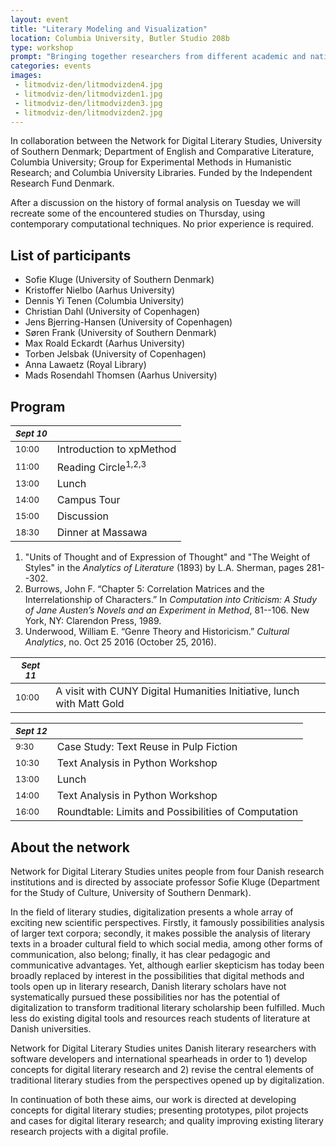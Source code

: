 ```yaml
---
layout: event
title: "Literary Modeling and Visualization"
location: Columbia University, Butler Studio 208b
type: workshop
prompt: "Bringing together researchers from different academic and national traditions, this workshop explores the limits and the possibilities of formal literary analysis."
categories: events
images:
 - litmodviz-den/litmodvizden4.jpg
 - litmodviz-den/litmodvizden1.jpg
 - litmodviz-den/litmodvizden3.jpg
 - litmodviz-den/litmodvizden2.jpg
---
```


In collaboration between the Network for Digital Literary Studies, University of Southern
Denmark; Department of English and Comparative Literature, Columbia University; Group for
Experimental Methods in Humanistic Research; and Columbia University Libraries. Funded by the
Independent Research Fund Denmark.

After a discussion on the history of formal analysis on Tuesday we will recreate some of the
encountered studies on Thursday, using contemporary computational techniques. No prior
experience is required.

## List of participants

- Sofie Kluge (University of Southern Denmark)
- Kristoffer Nielbo (Aarhus University)
- Dennis Yi Tenen (Columbia University)
- Christian Dahl (University of Copenhagen)
- Jens Bjerring-Hansen (University of Copenhagen)
- Søren Frank (University of Southern Denmark)
- Max Roald Eckardt (Aarhus University)
- Torben Jelsbak (University of Copenhagen)
- Anna Lawaetz (Royal Library)
- Mads Rosendahl Thomsen (Aarhus University)

## Program

| <small>*Sept 10*</small> |                                |
| -------------            | -------------------------      |
| <small>10:00</small>     | Introduction to xpMethod       |
| <small>11:00</small>     | Reading Circle<sup>1,2,3</sup> |
| <small>13:00</small>     | Lunch                          |
| <small>14:00</small>     | Campus Tour                    |
| <small>15:00</small>     | Discussion                     |
| <small>18:30</small>     | Dinner at Massawa              |

1. "Units of Thought and of Expression of Thought" and "The Weight of Styles" in the *Analytics
   of Literature* (1893) by L.A. Sherman, pages 281--302.
2. Burrows, John F. “Chapter 5: Correlation Matrices and the Interrelationship of Characters.”
   In *Computation into Criticism: A Study of Jane Austen’s Novels and an Experiment in Method*,
81--106. New York, NY: Clarendon Press, 1989.
3. Underwood, William E. “Genre Theory and Historicism.” *Cultural Analytics*, no. Oct 25 2016
   (October 25, 2016).

| <small>*Sept 11*</small> |                                                                        |
| -------------            | -------------------------                                              |
| <small>10:00</small>     | A visit with CUNY Digital Humanities Initiative, lunch with Matt Gold  |


| <small>*Sept 12*</small> |                                                     |
| -------------            | -------------------------------------------------   |
| <small>9:30</small>     | Case Study: Text Reuse in Pulp Fiction              |
| <small>10:30</small>    | Text Analysis in Python Workshop                    |
| <small>13:00</small>    | Lunch                                               |
| <small>14:00</small>    | Text Analysis in Python Workshop                    |
| <small>16:00</small>    | Roundtable: Limits and Possibilities of Computation |

## About the network

Network for Digital Literary Studies unites people from four Danish research institutions and
is directed by associate professor Sofie Kluge (Department for the Study of Culture, University
of Southern Denmark).

In the field of literary studies, digitalization presents a whole array of exciting new
scientific perspectives. Firstly, it famously possibilities analysis of larger text corpora;
secondly, it makes possible the analysis of literary texts in a broader cultural field to which
social media, among other forms of communication, also belong; finally, it has clear pedagogic
and communicative advantages. Yet, although earlier skepticism has today been broadly replaced
by interest in the possibilities that digital methods and tools open up in literary research,
Danish literary scholars have not systematically pursued these possibilities nor has the
potential of digitalization to transform traditional literary scholarship been fulfilled. Much
less do existing digital tools and resources reach students of literature at Danish
universities.

Network for Digital Literary Studies unites Danish literary researchers with software
developers and international spearheads in order to 1) develop concepts for digital literary
research and 2) revise the central elements of traditional literary studies from the
perspectives opened up by digitalization.

In continuation of both these aims, our work is directed at developing concepts for digital
literary studies; presenting prototypes, pilot projects and cases for digital literary
research; and quality improving existing literary research projects with a digital profile.

